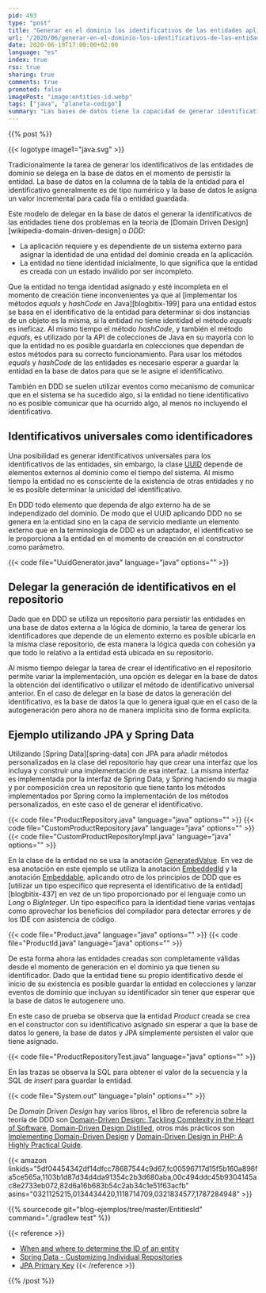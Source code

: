 ```yaml
---
pid: 493
type: "post"
title: "Generar en el dominio los identificativos de las entidades aplicando DDD antes de persistirlas en la base de datos"
url: "/2020/06/generar-en-el-dominio-los-identificativos-de-las-entidades-aplicando-ddd-antes-de-persistirlas-en-la-base-de-datos/"
date: 2020-06-19T17:00:00+02:00
language: "es"
index: true
rss: true
sharing: true
comments: true
promoted: false
imagePost: "image:entities-id.webp"
tags: ["java", "planeta-codigo"]
summary: "Las bases de datos tiene la capacidad de generar identificativos para los datos que se insertan. En el caso de las bases de datos relacionales con secuencias que generan en el momento de inserción la clave primaria de la fila en una tabla, normalmente es un número y utilizando Java con JPA con las anotaciones _Id_, _GeneratedValue_ y _SequenceGenerator_ en la clase Java que representa a la entidad. Para Domain Driven Design delegar en el momento de inserción la generación del identificativo de la entidad es un problema ya que hace que la entidad sea inválida al no tener identidad hasta persistirla y la base de datos es un elemento externo que debe ser independizado del dominio de la aplicación. En este artículo comento una implementación siguiendo los principios de DDD para dar solución a estos dos problemas."
---
```


{{% post %}}

{{< logotype image1="java.svg" >}}

Tradicionalmente la tarea de generar los identificativos de las entidades de dominio se delega en la base de datos en el momento de persistir la entidad. La base de datos en la columna de la tabla de la entidad para el identificativo generalmente es de tipo numérico y la base de datos le asigna un valor incremental para cada fila o entidad guardada.

Este modelo de delegar en la base de datos el generar la identificativos de las entidades tiene dos problemas en la teoría de [Domain Driven Design][wikipedia-domain-driven-design] o _DDD_:

* La aplicación requiere y es dependiente de un sistema externo para asignar la identidad de una entidad del dominio creada en la aplicación.
* La entidad no tiene identidad inicialmente, lo que significa que la entidad es creada con un estado inválido por ser incompleto.

Que la entidad no tenga identidad asignado y esté incompleta en el momento de creación tiene inconvenientes ya que al [implementar los métodos _equals_ y _hashCode_ en Java][blogbitix-199] para una entidad estos se basa en el identificativo de la entidad para determinar si dos instancias de un objeto es la misma, si la entidad no tiene identidad el método _equals_ es ineficaz. Al mismo tiempo el método _hashCode_, y también el método _equals_, es utilizado por la API de colecciones de Java en su mayoría con lo que la entidad no es posible guardarla en colecciones que dependan de estos métodos para su correcto funcionamiento. Para usar los métodos _equals_ y _hashCode_ de las entidades es necesario esperar a guardar la entidad en la base de datos para que se le asigne el identificativo.

También en DDD se suelen utilizar eventos como mecanismo de comunicar que en el sistema se ha sucedido algo, si la entidad no tiene identificativo no es posible comunicar que ha ocurrido algo, al menos no incluyendo el identificativo.

## Identificativos universales como identificadores

Una posibilidad es generar identificativos universales para los identificativos de las entidades, sin embargo, la clase [UUID](javadoc11:java.base/java/util/UUID.html) depende de elementos externos al dominio como el tiempo del sistema. Al mismo tiempo la entidad no es consciente de la existencia de otras entidades y no le es posible determinar la unicidad del identificativo.

En DDD todo elemento que dependa de algo externo ha de se independizado del dominio. De modo que el UUID aplicando DDD no se genera en la entidad sino en la capa de servicio mediante un elemento externo que en la terminología de DDD es un adaptador, el identificativo se le proporciona a la entidad en el momento de creación en el constructor como parámetro.

{{< code file="UuidGenerator.java" language="java" options="" >}}

## Delegar la generación de identificativos en el repositorio

Dado que en DDD se utiliza un repositorio para persistir las entidades en una base de datos externa a la lógica de dominio, la tarea de generar los identificadores que depende de un elemento externo es posible ubicarla en la misma clase repositorio, de esta manera la lógica queda con cohesión ya que todo lo relativo a la entidad está ubicada en su repositorio.

Al mismo tiempo delegar la tarea de crear el identificativo en el repositorio permite variar la implementación, una opción es delegar en la base de datos la obtención del identificativo o utilizar el método de identificativo universal anterior. En el caso de delegar en la base de datos la generación del identificativo, es la base de datos la que lo genera igual que en el caso de la autogeneración pero ahora no de manera implícita sino de forma explícita.

## Ejemplo utilizando JPA y Spring Data

Utilizando [Spring Data][spring-data] con JPA para añadir métodos personalizados en la clase del repositorio hay que crear una interfaz que los incluya y construir una implementación de esa interfaz. La misma interfaz es implementada por la interfaz de Spring Data, y Spring haciendo su magia y por composición crea un repositorio que tiene tanto los métodos implementados por Spring como la implementación de los métodos personalizados, en este caso el de generar el identificativo.

{{< code file="ProductRepository.java" language="java" options="" >}}
{{< code file="CustomProductRepository.java" language="java" options="" >}}
{{< code file="CustomProductRepositoryImpl.java" language="java" options="" >}}

En la clase de la entidad no se usa la anotación [GeneratedValue](javaee8:javax/persistence/GeneratedValue.html). En vez de esa anotación en este ejemplo se utiliza la anotación [EmbeddedId](javaee8:javax/persistence/Embeddable.html) y la anotación [Embeddable](javaee8:javax/persistence/Embeddable.html), aplicando otro de los principios de DDD que es [utilizar un tipo especifico que representa el identificativo de la entidad][blogbitix-437] en vez de un tipo proporcionado por el lenguaje como un _Long_ o _BigInteger_. Un tipo específico para la identidad tiene varias ventajas como aprovechar los beneficios del compilador para detectar errores y de los IDE con asistencia de código.

{{< code file="Product.java" language="java" options="" >}}
{{< code file="ProductId.java" language="java" options="" >}}

De esta forma ahora las entidades creadas son completamente válidas desde el momento de generación en el dominio ya que tienen su identificador. Dado que la entidad tiene su propio identificativo desde el inicio de su existencia es posible guardar la entidad en colecciones y lanzar eventos de dominio que incluyan su identificador sin tener que esperar que la base de datos le autogenere uno.

En este caso de prueba se observa que la entidad _Product_ creada se crea en el constructor con su identificativo asignado sin esperar a que la base de datos lo genere, la base de datos y JPA simplemente persisten el valor que tiene asignado.

{{< code file="ProductRepositoryTest.java" language="java" options="" >}}

En las trazas se observa la SQL para obtener el valor de la secuencia y la SQL de _insert_ para guardar la entidad.

{{< code file="System.out" language="plain" options="" >}}

De _Domain Driven Design_ hay varios libros, el libro de referencia sobre la teoría de DDD son [Domain-Driven Design: Tackling Complexity in the Heart of Software](https://amzn.to/33JmDkv), [Domain-Driven Design Distilled](https://amzn.to/34HkDbA), otros más prácticos son [Implementing Domain-Driven Design](https://amzn.to/34yeDSk) y [Domain-Driven Design in PHP: A Highly Practical Guide](https://amzn.to/2SJe2HW).

{{< amazon
    linkids="5df04454342df14dfcc78687544c9d67,fc00596717d15f5b160a896fa5ce565a,1103b1d87d34d4da91354c2b3d680aba,00c494ddc45b9304145ac8e2733eb072,82d6a16b683b54c2ab34c1e51f63acfb"
    asins="0321125215,0134434420,1118714709,0321834577,1787284948" >}}

{{% sourcecode git="blog-ejemplos/tree/master/EntitiesId" command="./gradlew test" %}}

{{< reference >}}
* [When and where to determine the ID of an entity](https://matthiasnoback.nl/2018/05/when-and-where-to-determine-the-id-of-an-entity/)
* [Spring Data - Customizing Individual Repositories](https://docs.spring.io/spring-data/jpa/docs/current/reference/html/#repositories.single-repository-behavior)
* [JPA Primary Key](https://www.objectdb.com/java/jpa/entity/id)
{{< /reference >}}

{{% /post %}}
